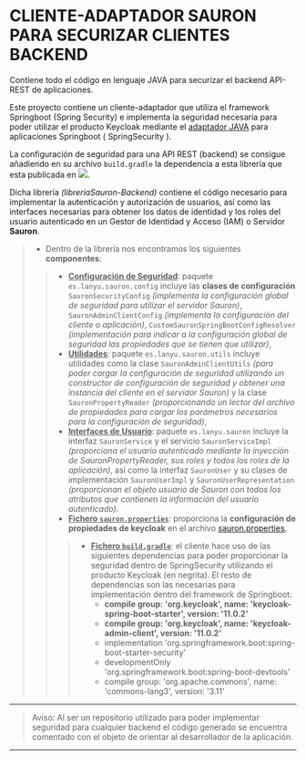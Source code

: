 # **CLIENTE-ADAPTADOR SAURON PARA SECURIZAR CLIENTES BACKEND**

Contiene todo el código en lenguaje JAVA para securizar el backend API-REST de aplicaciones.

Este proyecto contiene un cliente-adaptador que utiliza el framework Springboot (Spring Security) e implementa la seguridad necesaria para poder utilizar el producto Keycloak mediante el [adaptador JAVA](https://wjw465150.gitbooks.io/keycloak-documentation/content/securing_apps/topics/oidc/java/java-adapters.html) para aplicaciones Springboot ( SpringSecurity ).

La configuración de seguridad para una API REST (backend) se consigue añadiendo en su archivo ``build.gradle`` la dependencia a esta librería que esta publicada en [![](https://jitpack.io/v/PRACTICA-DIM/libreriaSauron-Backend.svg)](https://jitpack.io/#PRACTICA-DIM/libreriaSauron-Backend).

Dicha librería *(libreriaSauron-Backend)* contiene el código necesario para implementar la autenticación y autorización de usuarios, así como las interfaces necesarias para obtener los datos de identidad y los roles del usuario autenticado en un Gestor de Identidad y Acceso (IAM) o Servidor **Sauron**.
>- Dentro de la librería nos encontramos los siguientes **componentes**:
>>- <u>**Configuración de Seguridad**</u>: paquete ``es.lanyu.sauron.config`` incluye las **clases de configuración** ``SauronSecurityConfig`` *(implementa la configuración global de seguridad para utilizar el servidor Sauron)*, ``SauronAdminClientConfig`` *(implementa la configuración del cliente o aplicación)*, ``CustomSauronSpringBootConfigResolver`` *(implementación para indicar a la configuración global de seguridad las propiedades que se tienen que utilizar)*,
>>- <u>**Utilidades**</u>: paquete ``es.lanyu.sauron.utils`` incluye utilidades como la clase ``SauronAdminClientUtils`` *(para poder cargar la configuración de seguridad utilizando un constructor de configuración de seguridad y obtener una instancia del cliente en el servidor Sauron)* y la clase ``SauronPropertyReader`` *(proporcionando un lector del archivo de propiedades para cargar los parámetros necesarios para la configuración de seguridad)*,
>>- <u>**Interfaces de Usuario**</u>: paquete ``es.lanyu.sauron`` incluye la interfaz ``SauronService`` y el servicio ``SauronServiceImpl`` *(proporciona el usuario autenticado mediante la inyección de SauronPropertyReader, sus roles y todos los roles de la aplicación)*, así como la interfaz ``SauronUser`` y su clases de implementación ``SauronUserImpl`` y ``SauronUserRepresentation`` *(proporcionan el objeto usuario de Sauron con todos los atributos que contienen la información del usuario autenticado)*.
>>- <u>**Fichero ``sauron.properties``**</u>: proporciona la **configuración de propiedades de keycloak** en el archivo [sauron.properties](./src/main/resources/sauron.properties),
>>>- <u>**Fichero ``build.gradle``**</u>: el cliente hace uso de las siguientes dependencias para poder proporcionar la seguridad dentro de SpringSecurity utilizando el producto Keycloak (en negrita). El resto de dependencias son las necesarias para implementación dentro del framework de Springboot:
>>>     - **compile group: 'org.keycloak', name: 'keycloak-spring-boot-starter', version: '11.0.2'**
>>>     - **compile group: 'org.keycloak', name: 'keycloak-admin-client', version: '11.0.2'**
>>>     - implementation 'org.springframework.boot:spring-boot-starter-security'
>>>     - developmentOnly 'org.springframework.boot:spring-boot-devtools'
>>>     - compile group: 'org.apache.commons', name: 'commons-lang3', version: '3.11'

---

> Aviso: Al ser un repositorio utilizado para poder implementar seguridad para cualquier backend el código generado se encuentra comentado con el objeto de orientar al desarrollador de la aplicación.

---

